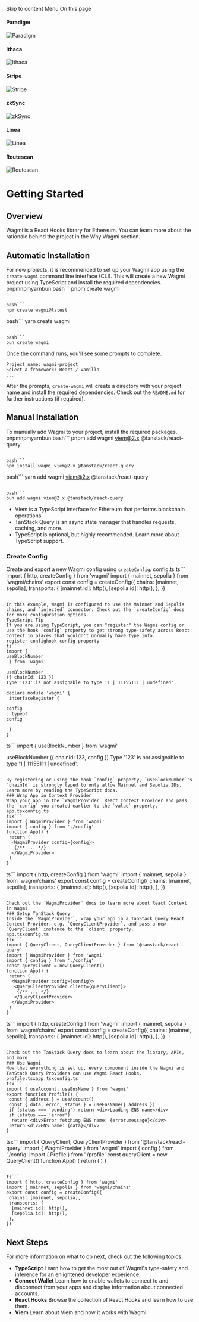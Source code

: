 Skip to content 
Menu
On this page
#### Paradigm
![Paradigm](https://raw.githubusercontent.com/wevm/.github/main/content/sponsors/paradigm-light.svg)
#### Ithaca
![Ithaca](https://raw.githubusercontent.com/wevm/.github/main/content/sponsors/ithaca-light.svg)
#### Stripe
![Stripe](https://raw.githubusercontent.com/wevm/.github/main/content/sponsors/stripe-light.svg)
#### zkSync
![zkSync](https://raw.githubusercontent.com/wevm/.github/main/content/sponsors/zksync-light.svg)
#### Linea
![Linea](https://raw.githubusercontent.com/wevm/.github/main/content/sponsors/linea-light.svg)
#### Routescan
![Routescan](https://raw.githubusercontent.com/wevm/.github/main/content/sponsors/routescan-light.svg)
# Getting Started ​
## Overview ​
Wagmi is a React Hooks library for Ethereum. You can learn more about the rationale behind the project in the Why Wagmi section.
## Automatic Installation ​
For new projects, it is recommended to set up your Wagmi app using the `create-wagmi` command line interface (CLI). This will create a new Wagmi project using TypeScript and install the required dependencies.
pnpmnpmyarnbun
bash```
pnpm create wagmi
```

bash```
npm create wagmi@latest
```

bash```
yarn create wagmi
```

bash```
bun create wagmi
```

Once the command runs, you'll see some prompts to complete.
```
Project name: wagmi-project
Select a framework: React / Vanilla
...
```

After the prompts, `create-wagmi` will create a directory with your project name and install the required dependencies. Check out the `README.md` for further instructions (if required).
## Manual Installation ​
To manually add Wagmi to your project, install the required packages.
pnpmnpmyarnbun
bash```
pnpm add wagmi viem@2.x @tanstack/react-query
```

bash```
npm install wagmi viem@2.x @tanstack/react-query
```

bash```
yarn add wagmi viem@2.x @tanstack/react-query
```

bash```
bun add wagmi viem@2.x @tanstack/react-query
```

  * Viem is a TypeScript interface for Ethereum that performs blockchain operations.
  * TanStack Query is an async state manager that handles requests, caching, and more.
  * TypeScript is optional, but highly recommended. Learn more about TypeScript support.


### Create Config ​
Create and export a new Wagmi config using `createConfig`.
config.ts
ts```
import { http, createConfig } from 'wagmi'
import { mainnet, sepolia } from 'wagmi/chains'
export const config = createConfig({
 chains: [mainnet, sepolia],
 transports: {
  [mainnet.id]: http(),
  [sepolia.id]: http(),
 },
})
```

In this example, Wagmi is configured to use the Mainnet and Sepolia chains, and `injected` connector. Check out the `createConfig` docs for more configuration options.
TypeScript Tip
If you are using TypeScript, you can "register" the Wagmi config or use the hook `config` property to get strong type-safety across React Context in places that wouldn't normally have type info.
register confighook config property
ts```
import {
useBlockNumber
 } from 'wagmi'

useBlockNumber
({ chainId: 123 })
Type '123' is not assignable to type '1 | 11155111 | undefined'.

declare module 'wagmi' {
 interfaceRegister {

config
: typeof
config

 }
}
```

ts```
import {
useBlockNumber
 } from 'wagmi'

useBlockNumber
({ chainId: 123, 
config
 })
Type '123' is not assignable to type '1 | 11155111 | undefined'.

```

By registering or using the hook `config` property, `useBlockNumber`'s `chainId` is strongly typed to only allow Mainnet and Sepolia IDs. Learn more by reading the TypeScript docs.
### Wrap App in Context Provider ​
Wrap your app in the `WagmiProvider` React Context Provider and pass the `config` you created earlier to the `value` property.
app.tsxconfig.ts
tsx```
import { WagmiProvider } from 'wagmi'
import { config } from './config'
function App() {
 return (
  <WagmiProvider config={config}>
   {/** ... */}
  </WagmiProvider>
 )
}
```

ts```
import { http, createConfig } from 'wagmi'
import { mainnet, sepolia } from 'wagmi/chains'
export const config = createConfig({
 chains: [mainnet, sepolia],
 transports: {
  [mainnet.id]: http(),
  [sepolia.id]: http(),
 },
})
```

Check out the `WagmiProvider` docs to learn more about React Context in Wagmi.
### Setup TanStack Query ​
Inside the `WagmiProvider`, wrap your app in a TanStack Query React Context Provider, e.g. `QueryClientProvider`, and pass a new `QueryClient` instance to the `client` property.
app.tsxconfig.ts
tsx```
import { QueryClient, QueryClientProvider } from '@tanstack/react-query'
import { WagmiProvider } from 'wagmi'
import { config } from './config'
const queryClient = new QueryClient()
function App() {
 return (
  <WagmiProvider config={config}>
   <QueryClientProvider client={queryClient}>
    {/** ... */}
   </QueryClientProvider>
  </WagmiProvider>
 )
}
```

ts```
import { http, createConfig } from 'wagmi'
import { mainnet, sepolia } from 'wagmi/chains'
export const config = createConfig({
 chains: [mainnet, sepolia],
 transports: {
  [mainnet.id]: http(),
  [sepolia.id]: http(),
 },
})
```

Check out the TanStack Query docs to learn about the library, APIs, and more.
### Use Wagmi ​
Now that everything is set up, every component inside the Wagmi and TanStack Query Providers can use Wagmi React Hooks.
profile.tsxapp.tsxconfig.ts
tsx```
import { useAccount, useEnsName } from 'wagmi'
export function Profile() {
 const { address } = useAccount()
 const { data, error, status } = useEnsName({ address })
 if (status === 'pending') return <div>Loading ENS name</div>
 if (status === 'error')
  return <div>Error fetching ENS name: {error.message}</div>
 return <div>ENS name: {data}</div>
}
```

tsx```
import { QueryClient, QueryClientProvider } from '@tanstack/react-query'
import { WagmiProvider } from 'wagmi'
import { config } from './config'
import { Profile } from './profile'
const queryClient = new QueryClient()
function App() {
 return (
  <WagmiProvider config={config}>
   <QueryClientProvider client={queryClient}>
    <Profile />
   </QueryClientProvider>
  </WagmiProvider>
 )
}
```

ts```
import { http, createConfig } from 'wagmi'
import { mainnet, sepolia } from 'wagmi/chains'
export const config = createConfig({
 chains: [mainnet, sepolia],
 transports: {
  [mainnet.id]: http(),
  [sepolia.id]: http(),
 },
})
```

## Next Steps ​
For more information on what to do next, check out the following topics.
  * **TypeScript** Learn how to get the most out of Wagmi's type-safety and inference for an enlightened developer experience.
  * **Connect Wallet** Learn how to enable wallets to connect to and disconnect from your apps and display information about connected accounts.
  * **React Hooks** Browse the collection of React Hooks and learn how to use them.
  * **Viem** Learn about Viem and how it works with Wagmi.


